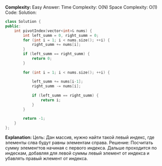 **Complexity:** Easy
Answer:
	Time Complexity: O(N)
	Space Complexity: O(1)
Code:
Solution:
```cpp
class Solution {
public:
    int pivotIndex(vector<int>& nums) {
        int left_summ = 0, right_summ = 0;
        for (int i = 1; i < nums.size(); ++i) {
            right_summ += nums[i];
        }
        if (left_summ == right_summ) {
            return 0;
        }
  
        for (int i = 1; i < nums.size(); ++i) {
  
            left_summ += nums[i-1];
            right_summ -= nums[i];
  
            if (left_summ == right_summ) {
                return i;
            }
        }
  
        return -1;
    }
};
```
**Explanation:**
	Цель: Дан массив, нужно найти такой левый индекс, где элементы слва будут равны элементам справа.
	Решение: Посчитать сумму элеменгтов начиная с первого индекса.
	Дальше проходится по индескам, добавляя для левой суммы левый элемент от индекса и убавлять правый жлемент от индекса.
